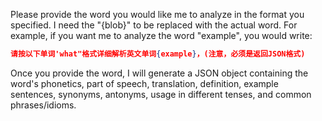 Please provide the word you would like me to analyze in the format you specified. I need the "{blob}" to be replaced with the actual word. For example, if you want me to analyze the word "example", you would write:

```json
请按以下单词'what"格式详细解析英文单词{example}，(注意，必须是返回JSON格式)
```

Once you provide the word, I will generate a JSON object containing the word's phonetics, part of speech, translation, definition, example sentences, synonyms, antonyms, usage in different tenses, and common phrases/idioms.
 